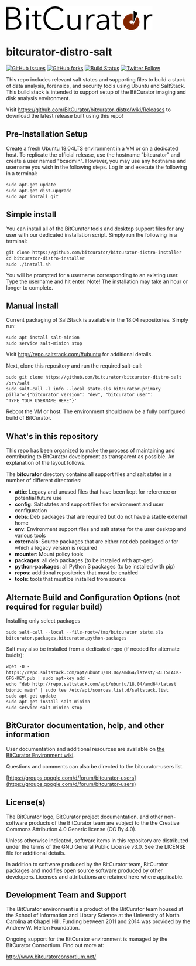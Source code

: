 ![Logo](https://github.com/BitCurator/bitcurator.github.io/blob/master/logos/BitCurator-Basic-400px.png)

# bitcurator-distro-salt

[![GitHub issues](https://img.shields.io/github/issues/bitcurator/bitcurator-distro-salt.svg)](https://github.com/bitcurator/bitcurator-distro-salt/issues)
[![GitHub forks](https://img.shields.io/github/forks/bitcurator/bitcurator-distro-salt.svg)](https://github.com/bitcurator/bitcurator-distro-salt/network)
[![Build Status](https://travis-ci.org/BitCurator/bitcurator-distro-salt.svg?branch=master)](https://travis-ci.org/BitCurator/bitcurator-distro-salt)
[![Twitter Follow](https://img.shields.io/twitter/follow/bitcurator.svg?style=social&label=Follow)](https://twitter.com/bitcurator)

This repo includes relevant salt states and supporting files to build a stack of data analysis, forensics, and security tools using Ubuntu and SaltStack. This build stack is intended to support setup of the BitCurator imaging and disk analysis environment.

Visit https://github.com/BitCurator/bitcurator-distro/wiki/Releases to download the latest release built using this repo!

## Pre-Installation Setup

Create a fresh Ubuntu 18.04LTS environment in a VM or on a dedicated host. To replicate the official release, use the hostname "bitcurator" and create a user named "bcadmin". However, you may use any hostname and username you wish in the following steps. Log in and execute the following in a terminal:

```shell
sudo apt-get update
sudo apt-get dist-upgrade
sudo apt install git
```

## Simple install

You can install all of the BitCurator tools and desktop support files for any user with our dedicated installation script. Simply run the following in a terminal:

```shell
git clone https://github.com/bitcurator/bitcurator-distro-installer
cd bitcurator-distro-installer
sudo ./install.sh
```

You will be prompted for a username corresponding to an existing user. Type the username and hit enter. Note! The installation may take an hour or longer to complete.

## Manual install

Current packaging of SaltStack is available in the 18.04 repositories. Simply run:

```shell
sudo apt install salt-minion
sudo service salt-minion stop
```

Visit http://repo.saltstack.com/#ubuntu for additional details.

Next, clone this repository and run the required salt-call:

```shell
sudo git clone https://github.com/bitcurator/bitcurator-distro-salt /srv/salt
sudo salt-call -l info --local state.sls bitcurator.primary pillar='{"bitcurator_version": "dev", "bitcurator_user": "TYPE_YOUR_USERNAME_HERE"}'
```

Reboot the VM or host. The environment should now be a fully configured build of BitCurator.

## What's in this repository

This repo has been organized to make the process of maintaining and contributing to BitCurator development as transparent as possible. An explanation of the layout follows.

The **bitcurator** directory contains all support files and salt states in a number of different directories:

- **attic**: Legacy and unused files that have been kept for reference or potential future use
- **config**: Salt states and support files for environment and user configuration
- **debs**: Deb packages that are required but do not have a stable external home
- **env**: Environment support files and salt states for the user desktop and various tools
- **externals**: Source packages that are either not deb packaged or for which a legacy version is required
- **mounter**: Mount policy tools
- **packages**: all deb packages (to be installed with apt-get)
- **python-packages**: all Python 3 packages (to be installed with pip)
- **repos**: additional repositories that must be enabled
- **tools**: tools that must be installed from source

## Alternate Build and Configuration Options (not required for regular build) 

Installing only select packages

```shell
sudo salt-call --local --file-root=/tmp/bitcurator state.sls bitcurator.packages,bitcurator.python-packages
```

Salt may also be installed from a dedicated repo (if needed for alternate buidls):

```shell
wget -O - https://repo.saltstack.com/apt/ubuntu/18.04/amd64/latest/SALTSTACK-GPG-KEY.pub | sudo apt-key add -
echo "deb http://repo.saltstack.com/apt/ubuntu/18.04/amd64/latest bionic main" | sudo tee /etc/apt/sources.list.d/saltstack.list
sudo apt-get update
sudo apt-get install salt-minion
sudo service salt-minion stop
```

## BitCurator documentation, help, and other information

User documentation and additional resources are available on
[the BitCurator Environment wiki](https://confluence.educopia.org/display/BC).

Questions and comments can also be directed to the bitcurator-users list.

[https://groups.google.com/d/forum/bitcurator-users](https://groups.google.com/d/forum/bitcurator-users)

## License(s)

The BitCurator logo, BitCurator project documentation, and other non-software products of the BitCurator team are subject to the the Creative Commons Attribution 4.0 Generic license (CC By 4.0).

Unless otherwise indicated, software items in this repository are distributed under the terms of the GNU General Public License v3.0. See the LICENSE file for additional details.

In addition to software produced by the BitCurator team, BitCurator packages and modifies open source software produced by other developers. Licenses and attributions are retained here where applicable.

## Development Team and Support

The BitCurator environment is a product of the BitCurator team housed at the School of Information and Library Science at the University of North Carolina at Chapel Hill. Funding between 2011 and 2014 was provided by the Andrew W. Mellon Foundation.

Ongoing support for the BitCurator environment is managed by the BitCurator Consortium. Find out more at:

http://www.bitcuratorconsortium.net/


